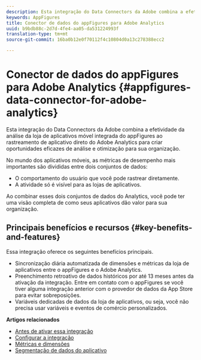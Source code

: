 ```yaml
---
description: Esta integração do Data Connectors da Adobe combina a efetividade da análise da loja de aplicativos móvel integrada do appFigures ao rastreamento de aplicativo direto do Adobe Analytics para criar oportunidades eficazes de análise e otimização para sua organização.
keywords: AppFigures
title: Conector de dados do appFigures para Adobe Analytics
uuid: b9bdb88c-2d7d-4fe4-aa05-da531224993f
translation-type: tm+mt
source-git-commit: 16ba0b12e0f70112f4c10804d0a13c278388ecc2

---
```



# Conector de dados do appFigures para Adobe Analytics {#appfigures-data-connector-for-adobe-analytics}

Esta integração do Data Connectors da Adobe combina a efetividade da análise da loja de aplicativos móvel integrada do appFigures ao rastreamento de aplicativo direto do Adobe Analytics para criar oportunidades eficazes de análise e otimização para sua organização.

No mundo dos aplicativos móveis, as métricas de desempenho mais importantes são divididas entre dois conjuntos de dados:

* O comportamento do usuário que você pode rastrear diretamente.
* A atividade só é visível para as lojas de aplicativos.

Ao combinar esses dois conjuntos de dados do Analytics, você pode ter uma visão completa de como seus aplicativos dão valor para sua organização.

## Principais benefícios e recursos {#key-benefits-and-features}

Essa integração oferece os seguintes benefícios principais.

* Sincronização diária automatizada de dimensões e métricas da loja de aplicativos entre o appFigures e o Adobe Analytics.
* Preenchimento retroativo de dados históricos por até 13 meses antes da ativação da integração. Entre em contato com o appFigures se você tiver alguma integração anterior com o provedor de dados da App Store para evitar sobreposições.
* Variáveis dedicadas de dados da loja de aplicativos, ou seja, você não precisa usar variáveis e eventos de comércio personalizados.

**Artigos relacionados**

* [Antes de ativar essa integração](appfigures-before-activation.md)
* [Configurar a integração](t-appfigures-integration.md)
* [Métricas e dimensões](appfigures-metrics.md)
* [Segmentação de dados do aplicativo](appfigures-segment-filter.md)
